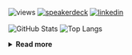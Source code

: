 ![views](https://komarev.com/ghpvc/?username=chck&color=blueviolet)
[![speakerdeck](https://img.shields.io/badge/Speaker_Deck-chck-8a2be2?style=flat-square&logo=speaker-deck)](https://speakerdeck.com/chck)
[![linkedin](https://img.shields.io/badge/LinkedIn-chck-8a2be2?style=flat-square&logo=linkedin)](https://www.linkedin.com/in/chck/)

<p align="left"> 
  <img alt="GitHub Stats" align="center" height="150" src="https://github-readme-stats-nine-umber-51.vercel.app/api?username=chck&count_private=true&show_icons=true&hide_title=true&theme=buefy" />
  <img alt="Top Langs" align="center" height="150" src="https://github-readme-stats-nine-umber-51.vercel.app/api/top-langs/?username=chck&layout=compact&count_private=true&show_icons=true&hide_title=true&theme=buefy" />
</p>

<details>
  <summary><b>Read more</b></summary>
  <br>

  <!--START_SECTION:waka-->
**🐱 My GitHub Data** 

> 📦 82.6 kB Used in GitHub's Storage 
 > 
> 🏆 454 Contributions in the Year 2024
 > 
> 💼 Opted to Hire
 > 
> 📜 133 Public Repositories 
 > 
> 🔑 22 Private Repositories 
 > 
**I'm a Night 🦉** 

```text
🌞 Morning                860 commits         ███░░░░░░░░░░░░░░░░░░░░░░   13.13 % 
🌆 Daytime                2092 commits        ████████░░░░░░░░░░░░░░░░░   31.94 % 
🌃 Evening                1918 commits        ███████░░░░░░░░░░░░░░░░░░   29.28 % 
🌙 Night                  1680 commits        ██████░░░░░░░░░░░░░░░░░░░   25.65 % 
```
📅 **I'm Most Productive on Thursday** 

```text
Monday                   1289 commits        █████░░░░░░░░░░░░░░░░░░░░   19.68 % 
Tuesday                  1008 commits        ████░░░░░░░░░░░░░░░░░░░░░   15.39 % 
Wednesday                1088 commits        ████░░░░░░░░░░░░░░░░░░░░░   16.61 % 
Thursday                 1561 commits        ██████░░░░░░░░░░░░░░░░░░░   23.83 % 
Friday                   662 commits         ███░░░░░░░░░░░░░░░░░░░░░░   10.11 % 
Saturday                 382 commits         █░░░░░░░░░░░░░░░░░░░░░░░░   05.83 % 
Sunday                   560 commits         ██░░░░░░░░░░░░░░░░░░░░░░░   08.55 % 
```


📊 **This Week I Spent My Time On** 

```text
💬 Programming Languages: 
Other                    41 mins             █████████████████████████   100.00 % 

🔥 Editors: 
Chrome                   41 mins             █████████████████████████   100.00 % 
```

**I Mostly Code in Python** 

```text
Python                   45 repos            █████████░░░░░░░░░░░░░░░░   34.88 % 
Jupyter Notebook         19 repos            ████░░░░░░░░░░░░░░░░░░░░░   14.73 % 
Rust                     7 repos             █░░░░░░░░░░░░░░░░░░░░░░░░   05.43 % 
TypeScript               4 repos             █░░░░░░░░░░░░░░░░░░░░░░░░   03.10 % 
Astro                    1 repo              ░░░░░░░░░░░░░░░░░░░░░░░░░   00.78 % 
```



**Timeline**

![Lines of Code chart](https://raw.githubusercontent.com/chck/chck/main/assets/bar_graph.png)


 Last Updated on 2024-07-18 01:39 UTC
<!--END_SECTION:waka-->
</details>

